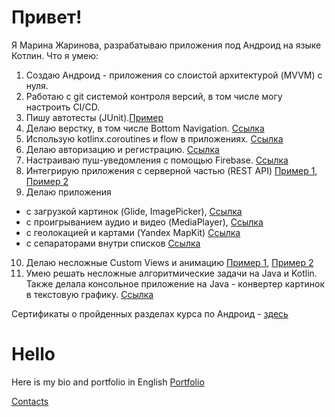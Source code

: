 # Привет!
Я Марина Жаринова, разрабатываю приложения под Андроид на языке Котлин.
Что я умею:
1. Создаю Андроид - приложения со слоистой архитектурой (MVVM) с нуля.
2. Работаю с git системой контроля версий, в том числе могу настроить CI/CD.
3. Пишу автотесты (JUnit).[Пример](https://github.com/Marijarin/homework-ChatService/blob/main/src/test/kotlin/ru/netology/ChatServiceTest.kt)
4. Делаю верстку, в том числе Bottom Navigation. [Ссылка](https://github.com/Marijarin/Workmeet)
5. Использую kotlinx.coroutines  и flow в приложениях. [Ссылка](https://github.com/Marijarin/Workmeet)
6. Делаю авторизацию и регистрацию. [Ссылка](https://github.com/Marijarin/andin-homeworks/tree/auth2)
7. Настраиваю пуш-уведомления с помощью Firebase. [Ссылка](https://github.com/Marijarin/AND-33-homeworks/tree/post-nots)
8. Интегрирую приложения с серверной частью (REST API) [Пример 1](https://github.com/Marijarin/Workmeet), [Пример 2](https://github.com/Marijarin/andin-homeworks/tree/paging/app)
9. Делаю приложения 
- с загрузкой картинок (Glide, ImagePicker), [Ссылка](https://github.com/Marijarin/andin-homeworks/tree/images/app)
- с проигрыванием аудио и видео (MediaPlayer), [Ссылка](https://github.com/Marijarin/Album/tree/multipleClicks)
- c геолокацией и картами (Yandex MapKit) [Ссылка](https://github.com/Marijarin/yamap)
- с сепараторами внутри списков [Ссылка](https://github.com/Marijarin/andin-homeworks/tree/separators)
10. Делаю несложные Custom Views и анимацию [Пример 1](https://github.com/Marijarin/animator/tree/fillingType), [Пример 2](https://github.com/Marijarin/animation)
11. Умею решать несложные алгоритмические задачи на Java и Kotlin. Также делала консольное приложение на Java  - конвертер картинок в текстовую графику. [Ссылка](https://github.com/Marijarin/courseWorkJava-PicConverter/tree/main)

Сертификаты о пройденных разделах курса по Андроид - [здесь](https://drive.google.com/drive/folders/1miV7SWCFwDzgBzjVzea3AZ7R5ujqcf0k?usp=sharing)

# Hello
Here is my bio and portfolio in English [Portfolio](https://marijarin.github.io/marijarin_portfolio/)

[Contacts](https://taplink.cc/marinas.writing)
